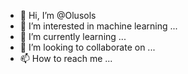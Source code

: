 - 👋 Hi, I’m @Olusols
- 👀 I’m interested in machine learning ...
- 🌱 I’m currently learning ...
- 💞️ I’m looking to collaborate on ...
- 📫 How to reach me ...

<!---
Olusols/Olusols is a ✨ special ✨ repository because its `README.md` (this file) appears on your GitHub profile.
You can click the Preview link to take a look at your changes.
--->
